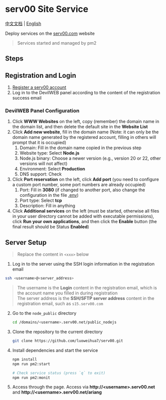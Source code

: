 # serv00 Site Service

[中文文档](./README.md) | [English](./README_en.md)

Deploy services on the [serv00.com](https://www.serv00.com/) website

> Services started and managed by pm2

## Steps

## Registration and Login

1. [Register a serv00 account](https://www.serv00.com/offer/create_new_account)
2. Log in to the DevilWEB panel according to the content of the registration success email

### DevilWEB Panel Configuration

1. Click **WWW Websites** on the left, copy (remember) the domain name in the domain list, and then delete the default site in the **Website List**
2. Click **Add new website**, fill in the domain name (Note: it can only be the domain name generated by the registered account, filling in others will prompt that it is occupied)
   1. Domain: Fill in the domain name copied in the previous step
   2. Website type: Select **Node.js**
   3. Node.js binary: Choose a newer version (e.g., version 20 or 22, other versions will not affect)
   4. Environment: Select **Production**
   5. DNS support: Check
3. Click **Port reservation** on the left, click **Add port** (you need to configure a custom port number, some port numbers are already occupied)
   1. Port: Fill in **3080** (if changed to another port, also change the configuration in the file [.env](./.env))
   2. Port type: Select **tcp**
   3. Description: Fill in anything
4. Click **Additional services** on the left (must be started, otherwise all files in your user directory cannot be added with executable permissions), click **Run your own applications**, and then click the **Enable** button (the final result should be Status **Enabled**)

## Server Setup

> Replace the content in `<xxx>` below

1. Log in to the server using the SSH login information in the registration email
  ```sh
  ssh <username>@<server_address>
  ```
  > The username is the **Login** content in the registration email, which is the account name you filled in during registration<br>
  > The server address is the **SSH/SFTP server address** content in the registration email, such as `s15.serv00.com`
2. Go to the `node_public` directory
   ```sh
   cd /domains/<username>.serv00.net/public_nodejs
   ```
3. Clone the repository to the current directory
   ```sh
   git clone https://github.com/luoweihua7/serv00.git
   ```
4. Install dependencies and start the service
   ```sh
   npm install
   npm run pm2:start

   # Check service status (press `q` to exit)
   npm run pm2:monit
   ```
5. Access through the page. Access via **http://\<username\>.serv00.net** and **http://\<username\>.serv00.net/ariang**